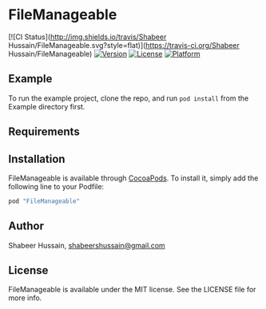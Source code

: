 # FileManageable

[![CI Status](http://img.shields.io/travis/Shabeer Hussain/FileManageable.svg?style=flat)](https://travis-ci.org/Shabeer Hussain/FileManageable)
[![Version](https://img.shields.io/cocoapods/v/FileManageable.svg?style=flat)](http://cocoapods.org/pods/FileManageable)
[![License](https://img.shields.io/cocoapods/l/FileManageable.svg?style=flat)](http://cocoapods.org/pods/FileManageable)
[![Platform](https://img.shields.io/cocoapods/p/FileManageable.svg?style=flat)](http://cocoapods.org/pods/FileManageable)

## Example

To run the example project, clone the repo, and run `pod install` from the Example directory first.

## Requirements

## Installation

FileManageable is available through [CocoaPods](http://cocoapods.org). To install
it, simply add the following line to your Podfile:

```ruby
pod "FileManageable"
```

## Author

Shabeer Hussain, shabeershussain@gmail.com

## License

FileManageable is available under the MIT license. See the LICENSE file for more info.
